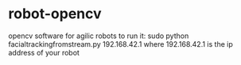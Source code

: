 robot-opencv
============

opencv software for agilic robots
to run it:
sudo python facialtrackingfromstream.py 192.168.42.1
where 192.168.42.1 is the ip address of your robot
